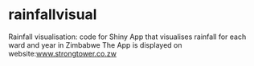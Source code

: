 # rainfallvisual
Rainfall visualisation: code for Shiny App that visualises rainfall for each ward and year in Zimbabwe
The App is displayed on website:www.strongtower.co.zw
